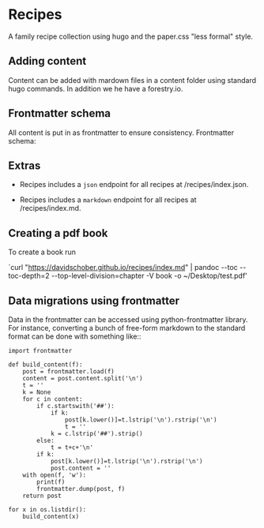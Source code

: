 # Recipes

A family recipe collection using hugo and the paper.css "less formal" style. 

## Adding content

Content can be added with mardown files in a content folder using standard hugo commands. In addition we he have a forestry.io.

## Frontmatter schema
All content is put in as frontmatter to ensure consistency. Frontmatter schema: 



## Extras

* Recipes includes a `json` endpoint for all recipes at /recipes/index.json.

* Recipes includes a `markdown` endpoint for all recipes at /recipes/index.md. 

## Creating a pdf book
To create a book run


`curl "https://davidschober.github.io/recipes/index.md" | pandoc --toc --toc-depth=2 --top-level-division=chapter -V book -o ~/Desktop/test.pdf'

## Data migrations using frontmatter

Data in the frontmatter can be accessed using python-frontmatter library. For instance, converting a bunch of free-form markdown to the standard format can be done with something like::

```
import frontmatter

def build_content(f):
    post = frontmatter.load(f)
    content = post.content.split('\n')
    t = ''
    k = None
    for c in content:
        if c.startswith('##'):
            if k:
                post[k.lower()]=t.lstrip('\n').rstrip('\n')
                t = ''
            k = c.lstrip('##').strip()
        else:
            t = t+c+'\n'
        if k:
            post[k.lower()]=t.lstrip('\n').rstrip('\n')
            post.content = ''
    with open(f, 'w'):
        print(f)
        frontmatter.dump(post, f)
    return post 

for x in os.listdir():
    build_content(x)

```





